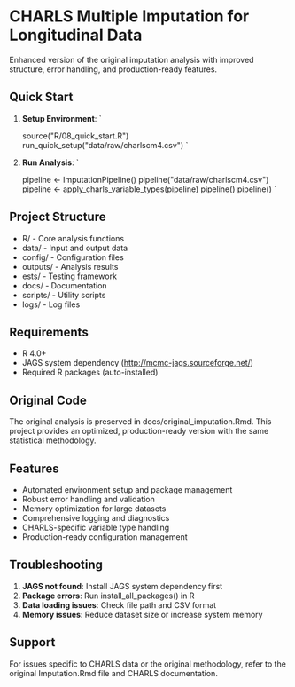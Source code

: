# CHARLS Multiple Imputation for Longitudinal Data

Enhanced version of the original imputation analysis with improved structure, error handling, and production-ready features.

## Quick Start

1. **Setup Environment**:
   `
   source("R/08_quick_start.R")
   run_quick_setup("data/raw/charlscm4.csv")
   `

2. **Run Analysis**:
   `
   pipeline <- ImputationPipeline()
   pipeline("data/raw/charlscm4.csv")
   pipeline <- apply_charls_variable_types(pipeline)
   pipeline()
   pipeline()
   `

## Project Structure

- R/ - Core analysis functions
- data/ - Input and output data
- config/ - Configuration files  
- outputs/ - Analysis results
- 	ests/ - Testing framework
- docs/ - Documentation
- scripts/ - Utility scripts
- logs/ - Log files

## Requirements

- R 4.0+
- JAGS system dependency (http://mcmc-jags.sourceforge.net/)
- Required R packages (auto-installed)

## Original Code

The original analysis is preserved in docs/original_imputation.Rmd. This project provides an optimized, production-ready version with the same statistical methodology.

## Features

- Automated environment setup and package management
- Robust error handling and validation
- Memory optimization for large datasets
- Comprehensive logging and diagnostics
- CHARLS-specific variable type handling
- Production-ready configuration management

## Troubleshooting

1. **JAGS not found**: Install JAGS system dependency first
2. **Package errors**: Run install_all_packages() in R
3. **Data loading issues**: Check file path and CSV format
4. **Memory issues**: Reduce dataset size or increase system memory

## Support

For issues specific to CHARLS data or the original methodology, refer to the original Imputation.Rmd file and CHARLS documentation.
